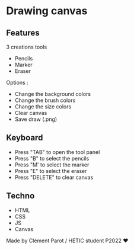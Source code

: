 # Drawing canvas

## Features
3 creations tools
- Pencils
- Marker
- Eraser

Options :
- Change the background colors
- Change the brush colors
- Change the size colors
- Clear canvas
- Save draw (.png)


## Keyboard
- Press "TAB" to open the tool panel
- Press "B" to select the pencils
- Press "M' to select the marker
- Press "E" to select the eraser
- Press "DELETE" to clear canvas

## Techno
- HTML
- CSS
- JS
- Canvas



Made by Clément Parot / HETIC student P2022 ❤️







